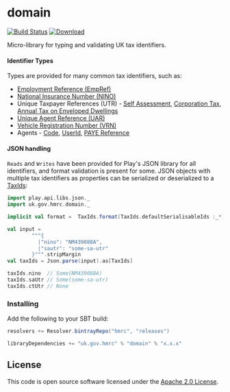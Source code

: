 domain
======
[![Build Status](https://travis-ci.org/hmrc/domain.svg)](https://travis-ci.org/hmrc/domain) [ ![Download](https://api.bintray.com/packages/hmrc/releases/domain/images/download.svg) ](https://bintray.com/hmrc/releases/domain/_latestVersion)

Micro-library for typing and validating UK tax identifiers.

#### Identifier Types

Types are provided for many common tax identifiers, such as:

* [Employment Reference (EmpRef)](src/main/scala/uk/gov/hmrc/domain/EmpRef.scala)
* [National Insurance Number (NINO)](src/main/scala/uk/gov/hmrc/domain/Nino.scala)
* Unique Taxpayer References (UTR) - [Self Assessment](src/main/scala/uk/gov/hmrc/domain/SaUtr.scala), 
[Corporation Tax](src/main/scala/uk/gov/hmrc/domain/CtUtr.scala), [Annual Tax on Enveloped Dwellings](src/main/scala/uk/gov/hmrc/domain/AtedUtr.scala)
* [Unique Agent Reference (UAR)](src/main/scala/uk/gov/hmrc/domain/Uar.scala)
* [Vehicle Registration Number (VRN)](src/main/scala/uk/gov/hmrc/domain/Vrn.scala)
* Agents - [Code](src/main/scala/uk/gov/hmrc/domain/AgentCode.scala), 
[UserId](src/main/scala/uk/gov/hmrc/domain/AgentUserId.scala), 
[PAYE Reference](src/main/scala/uk/gov/hmrc/domain/PayeAgentReference.scala)

#### JSON handling

`Reads` and `Writes` have been provided for Play's JSON library for all identifiers, and format validation is present for 
some. JSON objects with multiple tax identifiers as properties can be serialized or deserialized to a 
[TaxIds](src/main/scala/uk/gov/hmrc/domain/taxIds.scala):

```scala
import play.api.libs.json._
import uk.gov.hmrc.domain._

implicit val format =  TaxIds.format(TaxIds.defaultSerialisableIds :_*)

val input =
        """{
          |"nino": "NM439088A",
          |"sautr": "some-sa-utr"
        }""".stripMargin
val taxIds = Json.parse(input).as[TaxIds]

taxIds.nino  // Some(NM439088A)
taxIds.saUtr // Some(some-sa-utr)
taxIds.ctUtr // None
```

### Installing

Add the following to your SBT build:
```scala
resolvers += Resolver.bintrayRepo("hmrc", "releases")

libraryDependencies += "uk.gov.hmrc" % "domain" % "x.x.x"
```

## License ##
 
This code is open source software licensed under the [Apache 2.0 License]("http://www.apache.org/licenses/LICENSE-2.0.html").
